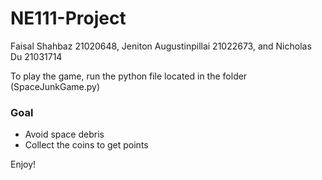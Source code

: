 # NE111-Project
Faisal Shahbaz 21020648, Jeniton Augustinpillai 21022673, and Nicholas Du 21031714

To play the game, run the python file located in the folder (SpaceJunkGame.py)

### Goal
- Avoid space debris 
- Collect the coins to get points

Enjoy!
